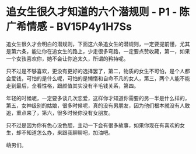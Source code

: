 # 追女生很久才知道的六个潜规则 - P1 - 陈广希情感 - BV15P4y1H7Ss

追女生很久才会明白的潜规则，下面这六条追女生的潜规则，一定要提前懂，尤其是第六条，能让你在追女生的路上，少走很多弯路，一定要点赞收藏，第一，如果一个女孩喜欢你，她不会让你追太久，所谓的矜持呢。

只不过是不够喜欢，更没有更好的选择罢了，第二，物质的女生不可怕，是个人都会爱钱，可怕的是什么呢，可怕的是懒惰和自命不凡的女人，第三，两个人能不能走到最后，全看性格，跟颜值其实没有半毛钱关系，第四。

年轻的时候呢，一定要多谈几次恋爱，这样你才知道你需要的另一半是什么样的，第五，女神级别的姑娘，很多时候呢，真的没有男朋友，因为他们根本就没有人敢追，重点来了，第六，很多时候你没有女朋友。

只不过是因为你有色心没色胆，主动一下会有很多故事，如果你现在有喜欢的女生，却不知道怎么办，来跟我聊聊吧，加油吧。

萌男们。